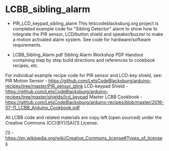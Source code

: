 # LCBB_sibling_alarm

* PIR_LCD_keypad_sibling_alarm
This letscodeblacksburg.org project is completed example code for "Sibling Detector" 
alarm to show how to integrate the PIR sensor, LCD/button shield and speaker/buzzer 
to make a motion activated alarm system. See code for hardware/software requirements.

* LCBB_Sibling_Alarm.pdf
Sibling Alarm Workshop PDF Handout containing step by step build directions and references to cookbook recipes, etc.	


For individual example recipe code for PIR sensor and LCD-key shield, see:
PIR Motion Sensor - https://github.com/LetsCodeBlacksburg/arduino-recipes/tree/master/PIR_sensor_blink
LCD-keypad Shield - https://github.com/LetsCodeBlacksburg/arduino-recipes/tree/master/shields/lcd_keypad
Master LCBB Cookbook - https://github.com/LetsCodeBlacksburg/arduino-recipes/blob/master/2016-07-11_LCBB_Arduino_Cookbook.pdf

All LCBB code and related materials are copy left (open sourced) under the Creative Commons (CC)(BY)(SA)[1] License.

[1] - https://en.wikipedia.org/wiki/Creative_Commons_license#Types_of_licenses
